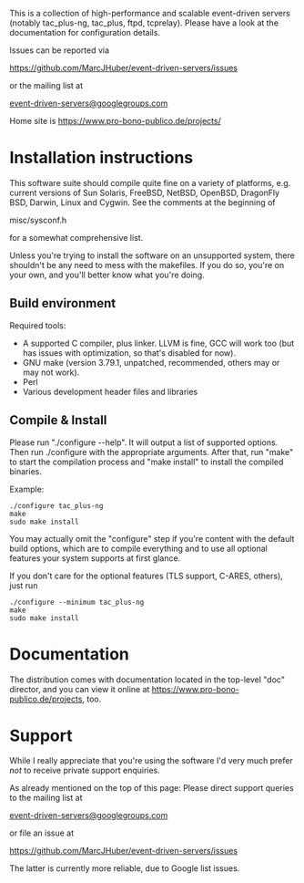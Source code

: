 This is a collection of high-performance and scalable event-driven servers
(notably tac_plus-ng, tac_plus, ftpd, tcprelay). Please have a look at the
documentation for configuration details.

Issues can be reported via

  https://github.com/MarcJHuber/event-driven-servers/issues

or the mailing list at

   event-driven-servers@googlegroups.com

Home site is https://www.pro-bono-publico.de/projects/


Installation instructions
=========================

This software suite should compile quite fine on a variety of platforms,
e.g. current versions of Sun Solaris, FreeBSD, NetBSD, OpenBSD, DragonFly
BSD, Darwin, Linux and Cygwin. See the comments at the beginning of

  misc/sysconf.h

for a somewhat comprehensive list.

Unless you're trying to install the software on an unsupported system,
there shouldn't be any need to mess with the makefiles. If you do so,
you're on your own, and you'll better know what you're doing.

Build environment
-----------------

Required tools:

- A supported C compiler, plus linker. LLVM is fine, GCC will work too (but has issues with optimization, so that's disabled for now).
- GNU make (version 3.79.1, unpatched,  recommended, others may or may
  not work).
- Perl
- Various development header files and libraries

Compile & Install
-----------------

Please run "./configure --help". It will output a list of supported
options. Then run ./configure with the appropriate arguments. After
that, run "make" to start the compilation process and "make install"
to install the compiled binaries.

Example:

````
./configure tac_plus-ng
make
sudo make install
````

You may actually omit the "configure" step if you're content with
the default build options, which are to compile everything and to
use all optional features your system supports at first glance.

If you don't care for the optional features (TLS support, C-ARES,
others), just run

````
./configure --minimum tac_plus-ng
make
sudo make install
````

Documentation
=============

The distribution comes with documentation located in the
top-level "doc" director, and you can view it online at
https://www.pro-bono-publico.de/projects, too.

Support
=======

While I really appreciate that you're using the software I'd
very much prefer *not* to receive private support enquiries.

As already mentioned on the top of this page: Please direct support queries to the mailing list at

  event-driven-servers@googlegroups.com

or file an issue at

  https://github.com/MarcJHuber/event-driven-servers/issues

The latter is currently more reliable, due to Google list issues.

